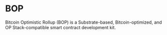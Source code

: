 # BOP

Bitcoin Optimistic Rollup (BOP) is a Substrate-based, Bitcoin-optimized, and OP Stack-compatible smart contract development kit.


